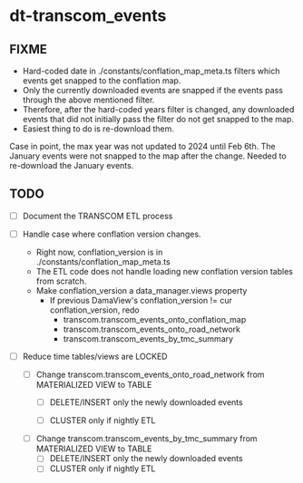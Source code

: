 # dt-transcom_events

## FIXME

* Hard-coded date in ./constants/conflation_map_meta.ts filters which events
  get snapped to the conflation map.
* Only the currently downloaded events are snapped if the events pass through
  the above mentioned filter.
* Therefore, after the hard-coded years filter is changed, any downloaded
  events that did not initially pass the filter do not get snapped to the map.
* Easiest thing to do is re-download them.

Case in point, the max year was not updated to 2024 until Feb 6th.
The January events were not snapped to the map after the change.
Needed to re-download the January events.

## TODO

- [ ] Document the TRANSCOM ETL process

- [ ] Handle case where conflation version changes.

  - Right now, conflation_version is in ./constants/conflation_map_meta.ts
  - The ETL code does not handle loading new conflation version tables from scratch.
  - Make conflation_version a data_manager.views property
    - If previous DamaView's conflation_version != cur conflation_version, redo
      - transcom.transcom_events_onto_conflation_map
      - transcom.transcom_events_onto_road_network
      - transcom.transcom_events_by_tmc_summary

- [ ] Reduce time tables/views are LOCKED

  - [ ] Change transcom.transcom_events_onto_road_network from MATERIALIZED VIEW to TABLE
    - [ ] DELETE/INSERT only the newly downloaded events
    - [ ] CLUSTER only if nightly ETL


  - [ ] Change transcom.transcom_events_by_tmc_summary from MATERIALIZED VIEW to TABLE
    - [ ] DELETE/INSERT only the newly downloaded events
    - [ ] CLUSTER only if nightly ETL
